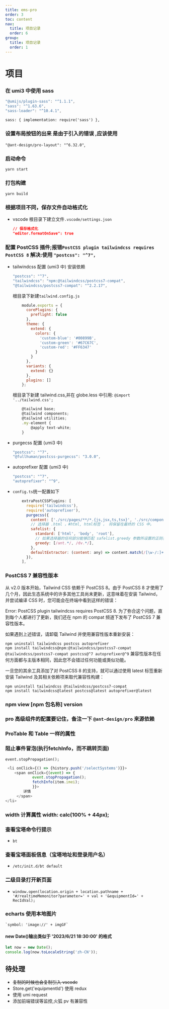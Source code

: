 ```yaml
---
title: ems-pro
order: 3
toc: content
nav:
  title: 项目记录
  order: 6
group:
  title: 项目记录
  order: 1
---
```


# 项目

### 在 umi3 中使用 sass  
   ``` Javascript
"@umijs/plugin-sass": "^1.1.1",
"sass": "^1.63.6", 
"sass-loader": "^10.4.1", 
   ```
`sass: { implementation: require('sass') },`

### 设置布局按钮的出来 是由于引入的错误 ,应该使用  
  `"@ant-design/pro-layout": "^6.32.0"`,

### 启动命令  
  `yarn start`

### 打包构建  
  `yarn build`




### 根据项目不同，保存文件自动格式化

  - vscode 根目录下建立文件`.vscode/settings.json`
    ``` Json
    // 保存格式化
    "editor.formatOnSave": true
    ```
### 配置 PostCSS 插件;报错`PostCSS plugin tailwindcss requires PostCSS 8` 解决:使用 `"postcss": "^7",`

  - tailwindcss 配置 (umi3 中)
    安装依赖
    ``` Javascript
    "postcss": "^7",
    "tailwindcss": "npm:@tailwindcss/postcss7-compat",
    "@tailwindcss/postcss7-compat": "^2.2.17",
    ```

    根目录下新建`tailwind.config.js`
    ``` Javascript   
        module.exports = {
          corePlugins: {
            preflight: false
          },
          theme: {
            extend: {
              colors: {
                'custom-blue': '#00899B',
                'custom-green': '#67C67C',
                'custom-red': '#FF6347'
              }
            }
          },
          variants: {
            extend: {}
          },
          plugins: []
        };
    ```

    根目录下新建 tailwind.css,并在 globe.less 中引用: `@import '../tailwind.css';`
    ``` Javascript
        @tailwind base;
        @tailwind components;
        @tailwind utilities;
        .my-element {
            @apply text-white;
        }
    ```

  - purgecss 配置 (umi3 中)
    ``` Javascript
    "postcss": "^7",
    "@fullhuman/postcss-purgecss": "3.0.0",
    ```

  - autoprefixer 配置 (umi3 中)
    ``` Javascript
    "postcss": "^7",
    "autoprefixer": "^9",
    ```

  - `config.ts`统一配置如下
    ``` Javascript
        extraPostCSSPlugins: [
          require('tailwindcss'),
          require('autoprefixer'),
          purgecss({
            content: ['./src/pages/**/*.{js,jsx,ts,tsx}', './src/components/**/*.{js,jsx,ts,tsx}'],
            // 选择器 .html ，#html, html标签 ， 将保留在最终的 CSS 中。
            safelist: {
              standard: ['html', 'body', 'root'],
              // 如果选择器的任何部分能够匹配 safelist.greedy 参数所设置的正则表达式，则整个选择器将被保留。
              greedy: [/ant.*/, /dv.*/],
            },
            defaultExtractor: (content: any) => content.match(/[\w-/:]+(?<!:)/g) || [],
          }),
        ],
    ```

### PostCSS 7 兼容性版本

  从 v2.0 版本开始，Tailwind CSS 依赖于 PostCSS 8。由于 PostCSS 8 才使用了几个月，因此生态系统中的许多其他工具尚未更新，这意味着在安装 Tailwind，并尝试编译 CSS 时，您可能会在终端中看到这样的错误：

  Error: PostCSS plugin tailwindcss requires PostCSS 8. 为了弥合这个问题，直到每个人都进行了更新，我们还在 npm 的 compat 频道下发布了 PostCSS 7 兼容性版本。

  如果遇到上述错误，请卸载 Tailwind 并使用兼容性版本重新安装：

  `npm uninstall tailwindcss postcss autoprefixer`        
  `npm install tailwindcss@npm:@tailwindcss/postcss7-compat @tailwindcss/postcss7-compat postcss@^7 autoprefixer@^9` 兼容性版本在任何方面都与主版本相同，因此您不会错过任何功能或类似功能。

  一旦您的其余工具添加了对 PostCSS 8 的支持，就可以通过使用 latest 标签重新安装 Tailwind 及其相关依赖项来取代兼容性构建：

  `npm uninstall tailwindcss @tailwindcss/postcss7-compat`   
  `npm install tailwindcss@latest postcss@latest autoprefixer@latest`

### npm view [npm 包名称] version
### pro 高级组件的配置要记住，备注一下 `@ant-design/pro` 来源依赖
### ProTable 和 Table 一样的属性

### 阻止事件冒泡(执行fetchInfo，而不跳转页面)
  `event.stopPropagation();`
  ```Javascript
   <li onClick={() => {history.push('/selectSystems')}}>
      <span onClick={(event) => {
              event.stopPropagation();
              fetchInfo(item.imei);
              }}>
          详情
       </span>
  </li>
  ```
### width 计算属性 width: calc(100% + 44px);
### 查看宝塔命令行提示
  - `bt`
### 查看宝塔面板信息（宝塔地址和登录用户名）
  - `/etc/init.d/bt default`
### 二级目录打开新页面
  - `window.open(location.origin + location.pathname + '#/realtimeMemonitor?parameter=' + val + '&equipmentId=' + RecIdVal);`
### echarts 使用本地图片 
    `symbol: 'image://' + imgGF`
#### new Date()输出类似于 '2023/6/21 18:30:00' 的格式
  ``` javascript  
let now = new Date();
console.log(now.toLocaleString('zh-CN')); 
  ```


## 待处理
  - ~~复制的时候也会复制引入 vscode~~
  - Store.get('equipmentId') 使用 redux
  - 使用 umi request
  - 添加前端错误等监控,火狐 pv 有兼容性
